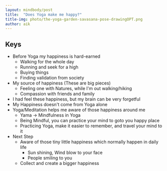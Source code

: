 ```yaml
---
layout: mindbody/post
title:  "Does Yoga make me happy?"
title-img: photo/the-yoga-garden-savasana-pose-drawingOPT.png
author: aik
---
```


## Keys
- Before Yoga my happiness is hard-earned
    - Walking for the whole day
    - Running and seek for a high
    - Buying things
    - Finding validation from society
- My source of happiness (These are big pieces)
    - Feeling one with Natures, while I'm out walking/hiking
    - Compassion with friends and family
- I had feel these happiness, but my brain can be very forgetful
- My Happiness doesn't come from Yoga alone
- Yoga/Meditation helps me aware of those happiness around me
    - Yama -> Mindfulness in Yoga
    - Being Mindful, you can practice your mind to goto you happy place
    - Practicing Yoga, make it easier to remember, and travel your mind to it
- Next Step
    - Aware of those tiny little happiness which normally happen in daily life
        - Sun shining, Wind blow to your face
        - People smiling to you
    - Collect and create a bigger happiness

